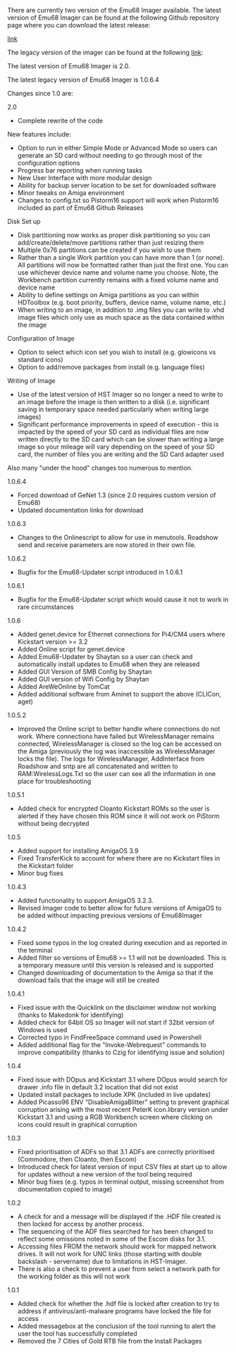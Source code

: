 There are currently two version of the Emu68 Imager available. The latest version of Emu68 Imager can be found at the following Github repository page where you can download the latest release:

[link](https://github.com/mja65/Emu68-Imager-Software/releases)

The legacy version of the imager can be found at the following [link](https://mja65.github.io/Emu68-Imager/Software/Emu68Imager.zip):

The latest version of Emu68 Imager is 2.0.

The latest legacy version of Emu68 Imager is 1.0.6.4

Changes since 1.0 are:

2.0

- Complete rewrite of the code

New features include:
- Option to run in either Simple Mode or Advanced Mode so users can generate an SD card without needing to go through most of the configuration options
- Progress bar reporting when running tasks
- New User Interface with more modular design
- Ability for backup server location to be set for downloaded software
- Minor tweaks on Amiga environment
- Changes to config.txt so Pistorm16 support will work when Pistorm16 included as part of Emu68 Github Releases

Disk Set up
- Disk partitioning now works as proper disk partitioning so you can add/create/delete/move partitions rather than just resizing them
- Multiple 0x76 partitions can be created if you wish to use them
- Rather than a single Work partition you can have more than 1 (or none). All partitions will now be formatted rather than just the first one. You can use whichever device name and volume name you choose. Note, the Workbench partition currently remains with a fixed volume name and device name
- Ability to define settings on Amiga partitions as you can within HDToolbox (e.g. boot priority, buffers, device name, volume name, etc.)
- When writing to an image, in addition to .img files you can write to .vhd image files which only use as much space as the data contained within the image

Configuration of Image
- Option to select which icon set you wish to install (e.g. glowicons vs standard icons)
- Option to add/remove packages from install (e.g. language files)

Writing of Image
- Use of the latest version of HST Imager so no longer a need to write to an image before the image is then written to a disk (i.e. significant saving in temporary space needed particularly when writing large images)
- Significant performance improvements in speed of execution - this is impacted by the speed of your SD card as individual files are now written directly to the SD card which can be slower than writing a large image so your mileage will vary depending on the speed of your SD card, the number of files you are writing and the SD Card adapter used 

Also many "under the hood" changes too numerous to mention.

1.0.6.4
- Forced download of GeNet 1.3 (since 2.0 requires custom version of Emu68)
- Updated documentation links for download

1.0.6.3

- Changes to the Onlinescript to allow for use in menutools. Roadshow send and receive parameters are now stored in their own file.

1.0.6.2

- Bugfix for the Emu68-Updater script introduced in 1.0.6.1

1.0.6.1

- Bugfix for the Emu68-Updater script which would cause it not to work in rare circumstances

1.0.6

- Added genet.device for Ethernet connections for Pi4/CM4 users where Kickstart version >= 3.2
- Added Online script for genet.device
- Added Emu68-Updater by Shaytan so a user can check and automatically install updates to Emu68 when they are released 
- Added GUI Version of SMB Config by Shaytan
- Added GUI version of Wifi Config by Shaytan
- Added AreWeOnline by TomCat
- Added additional software from Aminet to support the above (CLICon, aget)

1.0.5.2

- Improved the Online script to better handle where connections do not work. Where connections have failed but WirelessManager remains connected, WirelessManager is closed so the log can be accessed on the Amiga (previously the log was inaccessible as WirelessManager locks the file). The logs for WirelessManager, AddInterface from Roadshow and sntp are all concatenated and written to RAM:WirelessLogs.Txt so the user can see all the information in one place for troubleshooting

1.0.5.1

- Added check for encrypted Cloanto Kickstart ROMs so the user is alerted if they have chosen this ROM since it will not work on PiStorm without being decrypted

1.0.5

- Added support for installing AmigaOS 3.9
- Fixed TransferKick to account for where there are no Kickstart files in the Kickstart folder
- Minor bug fixes

1.0.4.3

- Added functionality to support AmigaOS 3.2.3. 
- Revised Imager code to better allow for future versions of AmigaOS to be added without impacting previous versions of Emu68Imager

1.0.4.2

- Fixed some typos in the log created during execution and as reported in the terminal
- Added filter so versions of Emu68 >= 1.1 will not be downloaded. This is a temporary measure until this version is released and is supported
- Changed downloading of documentation to the Amiga so that if the download fails that the image will still be created

1.0.4.1

- Fixed issue with the Quicklink on the disclaimer window not working (thanks to Makedonk for identifying)
- Added check for 64bit OS so Imager will not start if 32bit version of Windows is used
- Corrected typo in FindFreeSpace command used in Powershell
- Added additional flag for the "Invoke-Webrequest" commands to improve compatibility (thanks to Czig for identifying issue and solution)

1.0.4

- Fixed issue with DOpus and Kickstart 3.1 where DOpus would search for drawer .info file in default 3.2 location that did not exist
- Updated install packages to include XPK (included in live updates)
- Added Picasso96 ENV "DisableAmigaBlitter" setting to prevent graphical corruption arising with the most recent PeterK icon.library version under Kickstart 3.1 and using a RGB Workbench screen where clicking on icons could result in graphical corruption  

1.0.3

- Fixed prioritisation of ADFs so that 3.1 ADFs are correctly prioritised (Commodore, then Cloanto, then Escom)
- Introduced check for latest version of input CSV files at start up to allow for updates without a new version of the tool being required
- Minor bug fixes (e.g. typos in terminal output, missing screenshot from documentation copied to image) 

1.0.2

- A check for and a message will be displayed if the .HDF file created is then locked for access by another process. 
- The sequencing of the ADF files searched for has been changed to reflect some omissions noted in some of the Escom disks for 3.1.
- Accessing files FROM the network should work for mapped network drives. It will not work for UNC links (those starting with double backslash - servername) due to limitations in HST-Imager.
- There is also a check to prevent a user from  select a network path for the working folder as this will not work 

1.0.1

- Added check for whether the .hdf file is locked after creation to try to address if antivirus/anti-malware programs have locked the file for access
- Added messagebox at the conclusion of the tool running to alert the user the tool has successfully completed
- Removed the 7 Cities of Gold RTB file from the Install Packages

